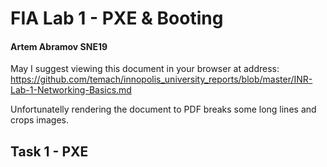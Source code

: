 # FIA Lab 1 - PXE & Booting
#### Artem Abramov SNE19

May I suggest viewing this document in your browser at address: 
https://github.com/temach/innopolis_university_reports/blob/master/INR-Lab-1-Networking-Basics.md

Unfortunatelly rendering the document to PDF breaks some long lines and crops images.

## Task 1 - PXE
